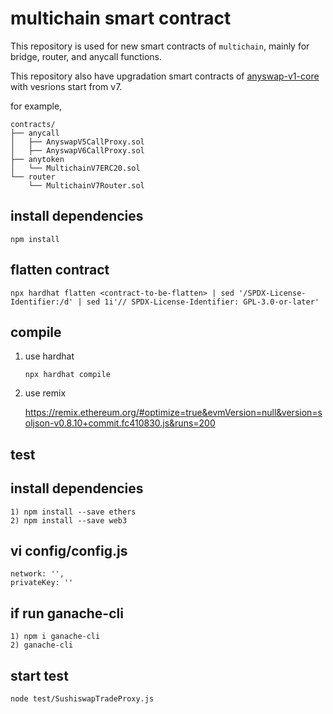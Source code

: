 # multichain smart contract

This repository is used for new smart contracts of `multichain`,
mainly for bridge, router, and anycall functions.

This repository also have upgradation smart contracts of
[anyswap-v1-core](https://github.com/anyswap/anyswap-v1-core.git)
with vesrions start from v7.

for example,

```text
contracts/
├── anycall
│   ├── AnyswapV5CallProxy.sol
│   ├── AnyswapV6CallProxy.sol
├── anytoken
│   └── MultichainV7ERC20.sol
└── router
    └── MultichainV7Router.sol
```

## install dependencies

```shell
npm install
```

## flatten contract

```shell
npx hardhat flatten <contract-to-be-flatten> | sed '/SPDX-License-Identifier:/d' | sed 1i'// SPDX-License-Identifier: GPL-3.0-or-later'
```

## compile

1. use hardhat

    ```shell
    npx hardhat compile
    ```

2. use remix

    <https://remix.ethereum.org/#optimize=true&evmVersion=null&version=soljson-v0.8.10+commit.fc410830.js&runs=200>


## test

## install dependencies

```shell
1) npm install --save ethers
2) npm install --save web3
```
## vi config/config.js

```shell
network: '',
privateKey: ''
```

## if run ganache-cli
```shell
1) npm i ganache-cli
2) ganache-cli
```

## start test
```shell
node test/SushiswapTradeProxy.js
```

